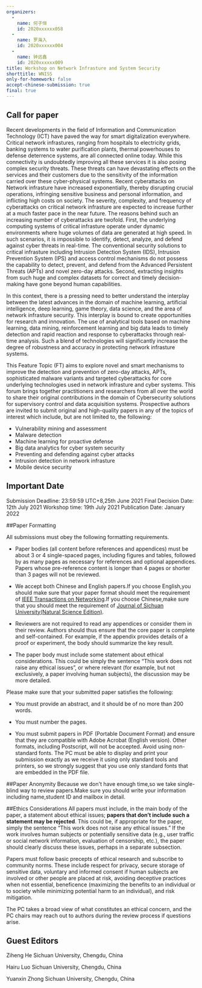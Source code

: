 ```yaml
---
organizers:
  -
    name: 何子恒
    id: 2020xxxxxx058
  -
    name: 罗海入
    id: 2020xxxxxx004
  -
    name: 钟远鑫
    id: 2020xxxxxx009
title: Workshop on Network Infrasture and System Security
shorttitle: WNISS
only-for-homework: false
accept-chinese-submission: true
final: true
---
```


## Call for paper
Recent developments in the field of Information and Communication Technology (ICT) have paved the way for smart digitalization everywhere. Critical network infrastures, ranging from hospitals to electricity grids, banking systems to water purification plants, thermal powerhouses to defense deterrence systems, are all connected online today. While this connectivity is undoubtedly improving all these services it is also posing complex security threats. These threats can have devastating effects on the services and their customers due to the sensitivity of the information carried over these cyber-physical systems. Recent cyberattacks on Network infrasture have increased exponentially, thereby disrupting crucial operations, infringing sensitive business and personal information, and inflicting high costs on society. The severity, complexity, and frequency of cyberattacks on critical network infrasture are expected to increase further at a much faster pace in the near future. The reasons behind such an increasing number of cyberattacks are twofold. First, the underlying computing systems of critical infrasture operate under dynamic environments where huge volumes of data are generated at high speed. In such scenarios, it is impossible to identify, detect, analyze, and defend against cyber threats in real-time. The conventional security solutions to critical infrasture including Intrusion Detection System (IDS), Intrusion Prevention System (IPS) and access control mechanisms do not possess the capability to detect, prevent, and defend from the Advanced Persistent Threats (APTs) and novel zero-day attacks. Second, extracting insights from such huge and complex datasets for correct and timely decision-making have gone beyond human capabilities.

In this context, there is a pressing need to better understand the interplay between the latest advances in the domain of machine learning, artificial intelligence, deep learning, game theory, data science, and the area of network infrasture security. This interplay is bound to create opportunities for research and innovation. The use of analytical tools based on machine learning, data mining, reinforcement learning and big data leads to timely detection and rapid reaction and response to cyberattacks through real-time analysis. Such a blend of technologies will significantly increase the degree of robustness and accuracy in protecting network infrasture systems.

This Feature Topic (FT) aims to explore novel and smart mechanisms to improve the detection and prevention of zero-day attacks, APTs, sophisticated malware variants and targeted cyberattacks for core underlying technologies used in network infrasture and cyber systems. This forum brings together practitioners and researchers from all over the world to share their original contributions in the domain of Cybersecurity solutions for supervisory control and data acquisition systems. Prospective authors are invited to submit original and high-quality papers in any of the topics of interest which include, but are not limited to, the following:

- Vulnerability mining and assessment
- Malware detection
- Machine learning for proactive defense
- Big data analytics for cyber system security
- Preventing and defending against cyber attacks
- Intrusion detection in network infrasture
- Mobile device security

## Important Date

Submission Deadline: 23:59:59 UTC+8,25th June 2021
Final Decision Date: 12th July 2021
Workshop time: 19th July 2021
Publication Date: January 2022

##Paper Formatting

All submissions must obey the following formatting requirements.

- Paper bodies (all content before references and appendices) must be about 3 or 4 single-spaced pages, including figures and tables, followed by as many pages as necessary for references and optional appendices. Papers whose pre-reference content is longer than 4 pages or shorter than 3 pages will not be reviewed.

- We accept both Chinese and English papers.If you choose English,you should make sure that your paper format should meet the requirement of [IEEE Transactions on Networking](https://www.ieee.org/conferences/publishing/templates.html).If you choose Chinese,make sure that you should meet the requirement of [Journal of Sichuan University(Natural Science Edition)](http://science.ijournals.cn/uploadfile/news_images/jsunature_cn/2020-12-16/mode.pdf).

- Reviewers are not required to read any appendices or consider them in their review. Authors should thus ensure that the core paper is complete and self-contained. For example, if the appendix provides details of a proof or experiment, the body should summarize the key result.

- The paper body must include some statement about ethical considerations. This could be simply the sentence “This work does not raise any ethical issues”, or where relevant (for example, but not exclusively, a paper involving human subjects), the discussion may be more detailed.

Please make sure that your submitted paper satisfies the following:

- You must provide an abstract, and it should be of no more than 200 words.

- You must number the pages.

- You must submit papers in PDF (Portable Document Format) and ensure that they are compatible with Adobe Acrobat (English version). Other formats, including Postscript, will not be accepted. Avoid using non-standard fonts. The PC must be able to display and print your submission exactly as we receive it using only standard tools and printers, so we strongly suggest that you use only standard fonts that are embedded in the PDF file.


##Paper Anonymity
Because we don't have enough time,so we take single-blind way to review papers.Make sure you should write your information including name,student ID and mailbox in detail.

##Ethics Considerations
All papers must include, in the main body of the paper, a statement about ethical issues; **papers that don’t include such a statement may be rejected**. This could be, if appropriate for the paper, simply the sentence “This work does not raise any ethical issues.” If the work involves human subjects or potentially sensitive data (e.g., user traffic or social network information, evaluation of censorship, etc.), the paper should clearly discuss these issues, perhaps in a separate subsection.

Papers must follow basic precepts of ethical research and subscribe to community norms. These include respect for privacy, secure storage of sensitive data, voluntary and informed consent if human subjects are involved or other people are placed at risk, avoiding deceptive practices when not essential, beneficence (maximizing the benefits to an individual or to society while minimizing potential harm to an individual), and risk mitigation.

The PC takes a broad view of what constitutes an ethical concern, and the PC chairs may reach out to authors during the review process if questions arise.

## Guest Editors

Ziheng He
Sichuan University, Chengdu, China

Hairu Luo
Sichuan University, Chengdu, China

Yuanxin Zhong
Sichuan University, Chengdu, China
